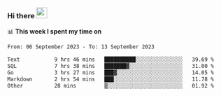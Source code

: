 ### Hi there <a href="https://www.gautamkrishnar.com/"><img src="https://media.giphy.com/media/hvRJCLFzcasrR4ia7z/giphy.gif" width="25px"></a>

📊 **This week I spent my time on**

<!--START_SECTION:waka-->

```txt
From: 06 September 2023 - To: 13 September 2023

Text           9 hrs 46 mins   ██████████░░░░░░░░░░░░░░░   39.69 %
SQL            7 hrs 38 mins   ███████▓░░░░░░░░░░░░░░░░░   31.00 %
Go             3 hrs 27 mins   ███▓░░░░░░░░░░░░░░░░░░░░░   14.05 %
Markdown       2 hrs 54 mins   ███░░░░░░░░░░░░░░░░░░░░░░   11.78 %
Other          28 mins         ▒░░░░░░░░░░░░░░░░░░░░░░░░   01.92 %
```

<!--END_SECTION:waka-->
